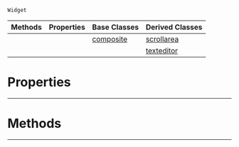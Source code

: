  `Widget`

|Methods|Properties|Base Classes|Derived Classes|
|---|---|---|---|
| | |[composite](https://github.com/PlasmaEngine/PlasmaDocs/tree/master/docs/C%2B%2B/code_reference/class_reference/composite.markdown)|[scrollarea](https://github.com/PlasmaEngine/PlasmaDocs/tree/master/docs/C%2B%2B/code_reference/class_reference/scrollarea.markdown)|
| | | |[texteditor](https://github.com/PlasmaEngine/PlasmaDocs/tree/master/docs/C%2B%2B/code_reference/class_reference/texteditor.markdown)|


 #  Properties


---  
 #  Methods


---  
 

 